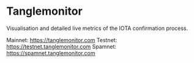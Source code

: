 # Tanglemonitor
Visualisation and detailed live metrics of the IOTA confirmation process.

Mainnet: https://tanglemonitor.com
Testnet: https://testnet.tanglemonitor.com
Spamnet: https://spamnet.tanglemonitor.com
